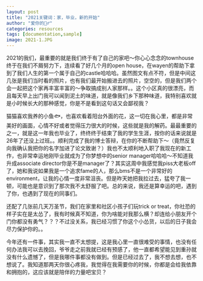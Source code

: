 ```yaml
---
layout: post
title: "2021关键词：家，毕业，新的开始"
author: "爱你的🧍‍♂️"
categories: resources
tags: [documentation,sample]
image: 2021-1.JPG
---
```


2021的我们，最重要的就是我们终于有了自己的家吧～你心心念念的townhouse终于在我们不屑努力下，连续看了好几个月的open house，在wayen的帮助下拿到了我们人生的第一个属于自己的castle哈哈哈。虽然图文有点不符，但是中间这几张是我们当时看的照片，也有我们最开始搬进去的照片，空空的，但是我们两个会一起把这个家再丰富丰富的～争取搞成别人家那样。。这个小区真的很漂亮，而且每天早上出门我可以闻到泥土的味道，就是像我们乡下那种味道，我特别喜欢就是小时候长大的那种感觉，你是不是看到这句话又会鄙视我？

猫猫喜欢我养的小鱼🐟，也喜欢看着阳台外面的花，这一切在我心里，都是非常美好的画面，心情不好或者觉得压力很大的时候，这些就是我的解药。最最重要的之一，就是这一年我也毕业了，终终终于结束了我的学生生涯，按你的话来说就是26年了还没上过班。。顺利完成了我的博士答辩，在你的不断帮助下～（竟然反复向我确认我把你的名字加进了论文致谢？）我也不太顺利地入职了我现在的新工作，也非常幸运地刚毕业就成为了你梦想中的senior manager哈哈哈～不知道我升成associate director你是不是manager了？其实这周中我感觉我piss大老板off了，她和我说如果我是一个追求fame的人，那么bms不是一个非常好的environment，让我的心情一度非常沮丧。但是昨天她把我拉过去，猛夸了我一顿，可能也是意识到了那次我不太舒服了吧。总的来说，我还是算幸运的吧，遇到了你，也遇到了现在的同事们。

还配了几张前几天万圣节，我们在家里和社区小孩子们玩trick or treat，你社恐的样子实在是太怂了，我有时候真不知道，你为啥能对我那么横？却连给小朋友开个门你都没有勇气？？？不过没关系，我已经习惯了你这个小怂货，以后的日子我会尽力保护你的。。

今年还有一件事，其实我一直不太想提，这是我心里一直很难受的事情，也没有任何办法我可以去挽回，爷爷走之前我就已经有预感了，他一直都希望能见到重孙就没有什么遗憾了，但是我哪件事都没有做到。但是已经过去了，我不想去想，也不想说了。我知道那两天你很心疼我，我觉得在我需要你的时候，你都是会给我依靠和拥抱的，这应该就是陪伴的力量吧宝贝？
